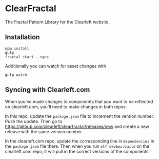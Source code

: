 # ClearFractal

The Fractal Pattern Library for the Clearleft website.

## Installation

    npm install
    gulp
    fractal start --sync

Additionally you can watch for asset changes with

    gulp watch

## Syncing with Clearleft.com

When you've made changes to components that you want to be reflected on clearleft.com, you'll need to make changes in both repos:

In this repo, update the `package.json` file to increment the version number. Push the update. Then go to <https://github.com/clearleft/clearfractal/releases/new> and create a new release with the same version number.

In the clearleft.com repo, update the corresponding line in `dependencies` in the `package.json` file there. Then when you run `elf devbox:build` on the clearleft.com repo, it will pull in the correct versions of the components.
